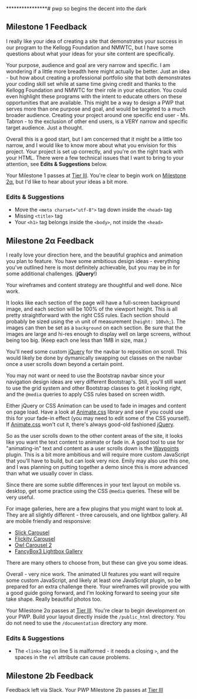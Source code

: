 ****************# pwp
so begins the decent into the dark

## Milestone 1 Feedback
I really like your idea of creating a site that demonstrates your success in our program to the Kellogg Foundation and NMWTC, but I have some questions about what your ideas for your site content are specifically. 

Your purpose, audience and goal are very narrow and specific. I am wondering if a little more breadth here might actually be better. Just an idea - but how about creating a professional portfolio site that both demonstrates your coding skill set while at same time giving credit and thanks to the Kellogg Foundation and NMWTC for their role in your education. You could even highlight these programs with the intent to educate others on these opportunities that are available. This might be a way to design a PWP that serves more than one purpose and goal, and would be targeted to a much broader audience. Creating your project around one specific end user - Ms. Tabron - to the exclusion of other end users, is a VERY narrow and specific target audience. Just a thought.

Overall this is a good start, but I am concerned that it might be a little too narrow, and I would like to know more about what you envision for this project. Your project is set up correctly, and you're on the right track with your HTML. There were a few technical issues that I want to bring to your attention, see **Edits &amp; Suggestions** below.

Your Milestone 1 passes at [Tier III](https://bootcamp-coders.cnm.edu/projects/personal/rubric/). You're clear to begin work on [Milestone 2&alpha;](https://bootcamp-coders.cnm.edu/projects/personal/milestone-two/), but I'd like to hear about your ideas a bit more.

### Edits &amp; Suggestions
- Move the `<meta charset="utf-8">` tag down inside the `<head>` tag
- Missing `<title>` tag
- Your `<h1>` tag belongs inside the `<body>`, not inside the `<head>`

## Milestone 2&alpha; Feedback
I really love your direction here, and the beautiful graphics and animation you plan to feature. You have some ambitious design ideas - everything you've outlined here is most definitely achievable, but you may be in for some additional challenges. (**jQuery**!)  

Your wireframes and content strategy are thoughtful and well done. Nice work.

It looks like each section of the page will have a full-screen background image, and each section will be 100% of the viewport height. This is all pretty straightforward with the right CSS rules. Each section should probably be sized using the `vh` unit of measurement (`height: 100vh;`). The images can then be set as a `background` on each section. Be sure that the images are large and hi-res enough to display well on large screens, without being too big. (Keep each one less than 1MB in size, max.)

You'll need some custom [jQuery](https://jquery.com/) for the navbar to reposition on scroll. This would likely be done by dymanically swapping out classes on the navbar once a user scrolls down beyond a certain point.

You may not want or need to use the Bootstrap navbar since your navigation design ideas are very different Bootstrap's. Still, you'll still want to use the grid system and other Bootstrap classes to get it looking right, and the `@media` queries to apply CSS rules based on screen width.  

Either jQuery or CSS Animation can be used to fade in images and content on page load. Have a look at [Animate.css](https://daneden.github.io/animate.css/) library and see if you could use this for your fade-in effect (you may need to edit some of the CSS yourself). If [Animate.css](https://daneden.github.io/animate.css/) won't cut it, there's always good-old fashioned [jQuery](https://jquery.com/).

So as the user scrolls down to the other content areas of the site, it looks like you want the text content to animate or fade in. A good tool to use for "animating-in" text and content as a user scrolls down is the [Waypoints](http://imakewebthings.com/waypoints/) plugin. This is a bit more ambitious and will require more custom JavaScript that you'll have to build, but can look very nice. Emily may also use this one, and I was planning on putting together a demo since this is more advanced than what we usually cover in class.

Since there are some subtle differences in your text layout on mobile vs. desktop, get some practice using the CSS `@media` queries. These will be very useful.

For image galleries, here are a few plugins that you might want to look at. They are all slightly different - three  carousels, and one lightbox gallery. All are mobile friendly and responsive:
- [Slick Carousel](http://kenwheeler.github.io/slick/)
- [Flickity Carousel](https://flickity.metafizzy.co/)
- [Owl Carousel 2](https://owlcarousel2.github.io/OwlCarousel2/)
- [FancyBox3 Lightbox Gallery](http://fancyapps.com/fancybox/3/)

There are many others to choose from, but these can give you some ideas.

Overall - very nice work. The animated UI features you want will require some custom JavaScript, and likely at least one JavaScript plugin, so be prepared for an extra challenge there. Your wireframes will provide you with a good guide going forward, and I'm looking forward to seeing your site take shape. Really beautiful photos too.

Your Milestone 2&alpha; passes at [Tier III](https://bootcamp-coders.cnm.edu/projects/personal/rubric/). You're clear to begin development on your PWP. Build your layout directly inside the `/public_html` directory. You do not need to use the `/documentation` directory any more.

### Edits &amp; Suggestions
- The `<link>` tag on line 5 is malformed - it needs a closing `>`, and the spaces in the `rel` attribute can cause problems.

## Milestone 2b Feedback
Feedback left via Slack. Your PWP Milestone 2b passes at [Tier III](https://bootcamp-coders.cnm.edu/projects/personal/rubric/)
